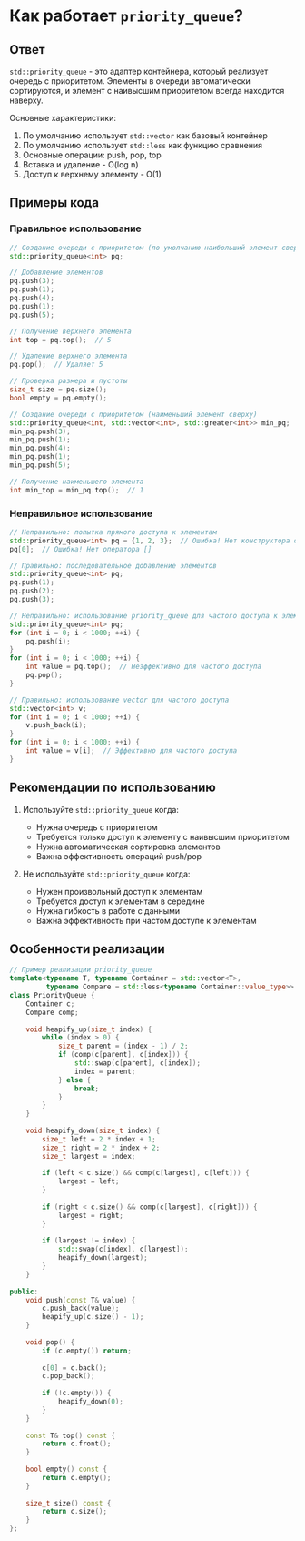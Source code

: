 # Как работает `priority_queue`?

## Ответ
`std::priority_queue` - это адаптер контейнера, который реализует очередь с приоритетом. Элементы в очереди автоматически сортируются, и элемент с наивысшим приоритетом всегда находится наверху.

Основные характеристики:
1. По умолчанию использует `std::vector` как базовый контейнер
2. По умолчанию использует `std::less` как функцию сравнения
3. Основные операции: push, pop, top
4. Вставка и удаление - O(log n)
5. Доступ к верхнему элементу - O(1)

## Примеры кода

### Правильное использование

```cpp
// Создание очереди с приоритетом (по умолчанию наибольший элемент сверху)
std::priority_queue<int> pq;

// Добавление элементов
pq.push(3);
pq.push(1);
pq.push(4);
pq.push(1);
pq.push(5);

// Получение верхнего элемента
int top = pq.top();  // 5

// Удаление верхнего элемента
pq.pop();  // Удаляет 5

// Проверка размера и пустоты
size_t size = pq.size();
bool empty = pq.empty();

// Создание очереди с приоритетом (наименьший элемент сверху)
std::priority_queue<int, std::vector<int>, std::greater<int>> min_pq;
min_pq.push(3);
min_pq.push(1);
min_pq.push(4);
min_pq.push(1);
min_pq.push(5);

// Получение наименьшего элемента
int min_top = min_pq.top();  // 1
```

### Неправильное использование

```cpp
// Неправильно: попытка прямого доступа к элементам
std::priority_queue<int> pq = {1, 2, 3};  // Ошибка! Нет конструктора от initializer_list
pq[0];  // Ошибка! Нет оператора []

// Правильно: последовательное добавление элементов
std::priority_queue<int> pq;
pq.push(1);
pq.push(2);
pq.push(3);

// Неправильно: использование priority_queue для частого доступа к элементам
std::priority_queue<int> pq;
for (int i = 0; i < 1000; ++i) {
    pq.push(i);
}
for (int i = 0; i < 1000; ++i) {
    int value = pq.top();  // Неэффективно для частого доступа
    pq.pop();
}

// Правильно: использование vector для частого доступа
std::vector<int> v;
for (int i = 0; i < 1000; ++i) {
    v.push_back(i);
}
for (int i = 0; i < 1000; ++i) {
    int value = v[i];  // Эффективно для частого доступа
}
```

## Рекомендации по использованию

1. Используйте `std::priority_queue` когда:
   - Нужна очередь с приоритетом
   - Требуется только доступ к элементу с наивысшим приоритетом
   - Нужна автоматическая сортировка элементов
   - Важна эффективность операций push/pop

2. Не используйте `std::priority_queue` когда:
   - Нужен произвольный доступ к элементам
   - Требуется доступ к элементам в середине
   - Нужна гибкость в работе с данными
   - Важна эффективность при частом доступе к элементам

## Особенности реализации

```cpp
// Пример реализации priority_queue
template<typename T, typename Container = std::vector<T>,
         typename Compare = std::less<typename Container::value_type>>
class PriorityQueue {
    Container c;
    Compare comp;
    
    void heapify_up(size_t index) {
        while (index > 0) {
            size_t parent = (index - 1) / 2;
            if (comp(c[parent], c[index])) {
                std::swap(c[parent], c[index]);
                index = parent;
            } else {
                break;
            }
        }
    }
    
    void heapify_down(size_t index) {
        size_t left = 2 * index + 1;
        size_t right = 2 * index + 2;
        size_t largest = index;
        
        if (left < c.size() && comp(c[largest], c[left])) {
            largest = left;
        }
        
        if (right < c.size() && comp(c[largest], c[right])) {
            largest = right;
        }
        
        if (largest != index) {
            std::swap(c[index], c[largest]);
            heapify_down(largest);
        }
    }
    
public:
    void push(const T& value) {
        c.push_back(value);
        heapify_up(c.size() - 1);
    }
    
    void pop() {
        if (c.empty()) return;
        
        c[0] = c.back();
        c.pop_back();
        
        if (!c.empty()) {
            heapify_down(0);
        }
    }
    
    const T& top() const {
        return c.front();
    }
    
    bool empty() const {
        return c.empty();
    }
    
    size_t size() const {
        return c.size();
    }
};
``` 